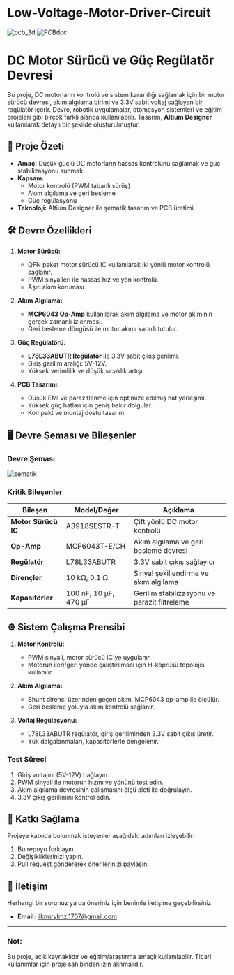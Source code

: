 # Low-Voltage-Motor-Driver-Circuit

![pcb_3d](https://github.com/user-attachments/assets/4af44fcf-ff27-4bf1-aeb5-a62fa3bb821a) ![PCBdoc](https://github.com/user-attachments/assets/4f8eb9ff-2043-4bae-89ed-d3658a745d8d)

# **DC Motor Sürücü ve Güç Regülatör Devresi**

Bu proje, DC motorların kontrolü ve sistem kararlılığı sağlamak için bir motor sürücü devresi, akım algılama birimi ve 3.3V sabit voltaj sağlayan bir regülatör içerir. Devre, robotik uygulamalar, otomasyon sistemleri ve eğitim projeleri gibi birçok farklı alanda kullanılabilir. Tasarım, **Altium Designer** kullanılarak detaylı bir şekilde oluşturulmuştur.


## 📜 **Proje Özeti**
- **Amaç:** Düşük güçlü DC motorların hassas kontrolünü sağlamak ve güç stabilizasyonu sunmak.
- **Kapsam:** 
  - Motor kontrolü (PWM tabanlı sürüş)
  - Akım algılama ve geri besleme
  - Güç regülasyonu
- **Teknoloji:** Altium Designer ile şematik tasarım ve PCB üretimi.


## 🛠️ **Devre Özellikleri**
1. **Motor Sürücü:**
   - QFN paket motor sürücü IC kullanılarak iki yönlü motor kontrolü sağlanır.
   - PWM sinyalleri ile hassas hız ve yön kontrolü.
   - Aşırı akım koruması.

2. **Akım Algılama:**
   - **MCP6043 Op-Amp** kullanılarak akım algılama ve motor akımının gerçek zamanlı izlenmesi.
   - Geri besleme döngüsü ile motor akımı kararlı tutulur.

3. **Güç Regülatörü:**
   - **L78L33ABUTR Regülatör** ile 3.3V sabit çıkış gerilimi.
   - Giriş gerilim aralığı: 5V-12V.
   - Yüksek verimlilik ve düşük sıcaklık artışı.

4. **PCB Tasarımı:**
   - Düşük EMI ve parazitlenme için optimize edilmiş hat yerleşimi.
   - Yüksek güç hatları için geniş bakır dolgular.
   - Kompakt ve montaj dostu tasarım.


## 🖥️ **Devre Şeması ve Bileşenler**

### **Devre Şeması**

![sematik](https://github.com/user-attachments/assets/f4eb6c9d-66e8-44f2-bdba-d9fcf4193ebf)

### **Kritik Bileşenler**
| **Bileşen**       | **Model/Değer**               | **Açıklama**                                 |
|--------------------|-------------------------------|---------------------------------------------|
| **Motor Sürücü IC**| A3918SESTR-T                 | Çift yönlü DC motor kontrolü                |
| **Op-Amp**         | MCP6043T-E/CH                | Akım algılama ve geri besleme devresi       |
| **Regülatör**      | L78L33ABUTR                  | 3.3V sabit çıkış sağlayıcı                  |
| **Dirençler**      | 10 kΩ, 0.1 Ω                 | Sinyal şekillendirme ve akım algılama       |
| **Kapasitörler**   | 100 nF, 10 µF, 470 µF        | Gerilim stabilizasyonu ve parazit filtreleme|


## ⚙️ **Sistem Çalışma Prensibi**
1. **Motor Kontrolü:**
   - PWM sinyali, motor sürücü IC'ye uygulanır.
   - Motorun ileri/geri yönde çalıştırılması için H-köprüsü topolojisi kullanılır.

2. **Akım Algılama:**
   - Shunt direnci üzerinden geçen akım, MCP6043 op-amp ile ölçülür.
   - Geri besleme yoluyla akım kontrolü sağlanır.

3. **Voltaj Regülasyonu:**
   - L78L33ABUTR regülatör, giriş geriliminden 3.3V sabit çıkış üretir.
   - Yük dalgalanmaları, kapasitörlerle dengelenir.

### **Test Süreci**
1. Giriş voltajını (5V-12V) bağlayın.
2. PWM sinyali ile motorun hızını ve yönünü test edin.
3. Akım algılama devresinin çalışmasını ölçü aleti ile doğrulayın.
4. 3.3V çıkış gerilimini kontrol edin.


## 🌟 **Katkı Sağlama**
Projeye katkıda bulunmak isteyenler aşağıdaki adımları izleyebilir:
1. Bu repoyu forklayın.
2. Değişikliklerinizi yapın.
3. Pull request göndererek önerilerinizi paylaşın.


## 📧 **İletişim**
Herhangi bir sorunuz ya da öneriniz için benimle iletişime geçebilirsiniz:
- **Email:** [ilknurylmz.1707@gmail.com](mailto:ilknurylmz.1707@gmail.com)

---

### **Not:**
Bu proje, açık kaynaklıdır ve eğitim/araştırma amaçlı kullanılabilir. Ticari kullanımlar için proje sahibinden izin alınmalıdır.
